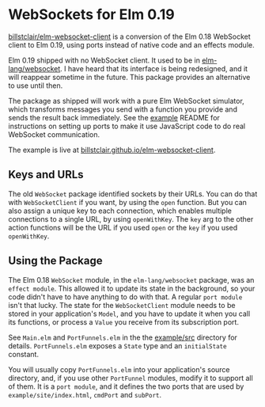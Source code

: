 # WebSockets for Elm 0.19

[billstclair/elm-websocket-client](https://package.elm-lang.org/packages/billstclair/elm-websocket-client/latest) is a conversion of the Elm 0.18 WebSocket client to Elm 0.19, using ports instead of native code and an effects module.

Elm 0.19 shipped with no WebSocket client. It used to be in [elm-lang/websocket](https://package.elm-lang.org/packages/elm-lang/websocket/latest). I have heard that its interface is being redesigned, and it will reappear sometime in the future. This package provides an alternative to use until then.

The package as shipped will work with a pure Elm WebSocket simulator, which transforms messages you send with a function you provide and sends the result back immediately. See the [example](https://github.com/billstclair/elm-websocket-client/tree/master/example) README for instructions on setting up ports to make it use JavaScript code to do real WebSocket communication.

The example is live at [billstclair.github.io/elm-websocket-client](https://billstclair.github.io/elm-websocket-client/).

## Keys and URLs

The old `WebSocket` package identified sockets by their URLs. You can do that with `WebSocketClient` if you want, by using the `open` function. But you can also assign a unique key to each connection, which enables multiple connections to a single URL, by using `openWithKey`. The `key` arg to the other action functions will be the URL if you used `open` or the `key` if you used `openWithKey`.

## Using the Package

The Elm 0.18 `WebSocket` module, in the `elm-lang/websocket` package, was an `effect module`. This allowed it to update its state in the background, so your code didn't have to have anything to do with that. A regular `port module` isn't that lucky. The state for the `WebSocketClient` module needs to be stored in your application's `Model`, and you have to update it when you call its functions, or process a `Value` you receive from its subscription port.

See `Main.elm` and `PortFunnels.elm` in the the [example/src](https://github.com/billstclair/elm-websocket-client/tree/master/example/src) directory for details. `PortFunnels.elm` exposes a `State` type and an `initialState` constant.

You will usually copy `PortFunnels.elm` into your application's source directory, and, if you use other `PortFunnel` modules, modify it to support all of them. It is a `port module`, and it defines the two ports that are used by `example/site/index.html`, `cmdPort` and `subPort`.
